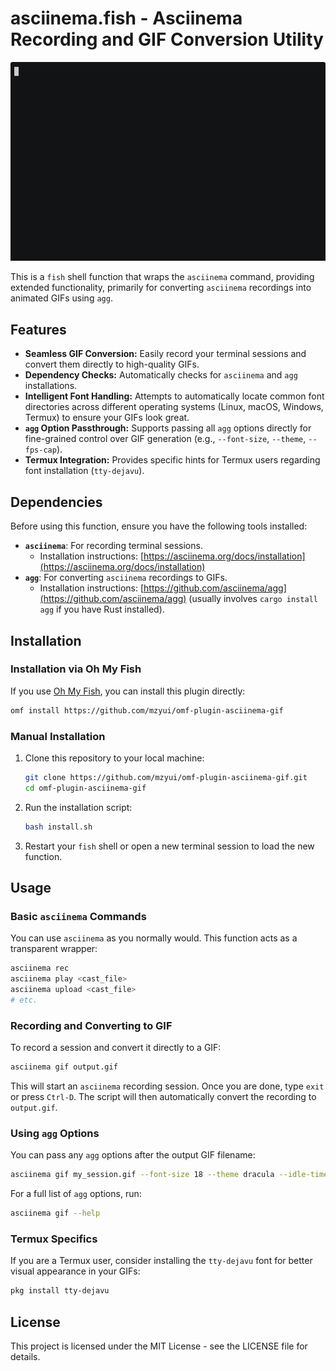 # asciinema.fish - Asciinema Recording and GIF Conversion Utility

![asciinema.fish in action](example/example.gif)

This is a `fish` shell function that wraps the `asciinema` command, providing extended functionality, primarily for converting `asciinema` recordings into animated GIFs using `agg`.

## Features

*   **Seamless GIF Conversion:** Easily record your terminal sessions and convert them directly to high-quality GIFs.
*   **Dependency Checks:** Automatically checks for `asciinema` and `agg` installations.
*   **Intelligent Font Handling:** Attempts to automatically locate common font directories across different operating systems (Linux, macOS, Windows, Termux) to ensure your GIFs look great.
*   **`agg` Option Passthrough:** Supports passing all `agg` options directly for fine-grained control over GIF generation (e.g., `--font-size`, `--theme`, `--fps-cap`).
*   **Termux Integration:** Provides specific hints for Termux users regarding font installation (`tty-dejavu`).

## Dependencies

Before using this function, ensure you have the following tools installed:

*   **`asciinema`**: For recording terminal sessions.
    *   Installation instructions: [https://asciinema.org/docs/installation](https://asciinema.org/docs/installation)
*   **`agg`**: For converting `asciinema` recordings to GIFs.
    *   Installation instructions: [https://github.com/asciinema/agg](https://github.com/asciinema/agg) (usually involves `cargo install agg` if you have Rust installed).

## Installation

### Installation via Oh My Fish

If you use [Oh My Fish](https://github.com/oh-my-fish/oh-my-fish), you can install this plugin directly:

```bash
omf install https://github.com/mzyui/omf-plugin-asciinema-gif
```

### Manual Installation

1.  Clone this repository to your local machine:

    ```bash
    git clone https://github.com/mzyui/omf-plugin-asciinema-gif.git
    cd omf-plugin-asciinema-gif
    ```

2.  Run the installation script:

    ```bash
    bash install.sh
    ```

3.  Restart your `fish` shell or open a new terminal session to load the new function.

## Usage

### Basic `asciinema` Commands

You can use `asciinema` as you normally would. This function acts as a transparent wrapper:

```bash
asciinema rec
asciinema play <cast_file>
asciinema upload <cast_file>
# etc.
```

### Recording and Converting to GIF

To record a session and convert it directly to a GIF:

```bash
asciinema gif output.gif
```

This will start an `asciinema` recording session. Once you are done, type `exit` or press `Ctrl-D`. The script will then automatically convert the recording to `output.gif`.

### Using `agg` Options

You can pass any `agg` options after the output GIF filename:

```bash
asciinema gif my_session.gif --font-size 18 --theme dracula --idle-time-limit 2
```

For a full list of `agg` options, run:

```bash
asciinema gif --help
```

### Termux Specifics

If you are a Termux user, consider installing the `tty-dejavu` font for better visual appearance in your GIFs:

```bash
pkg install tty-dejavu
```

## License

This project is licensed under the MIT License - see the LICENSE file for details.
